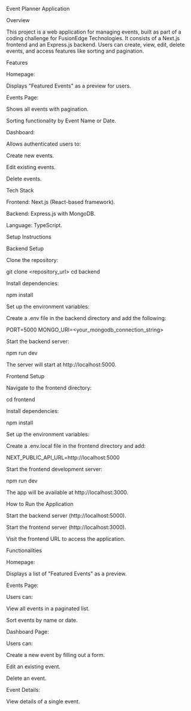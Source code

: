 Event Planner Application

Overview

This project is a web application for managing events, built as part of a coding challenge for FusionEdge Technologies. It consists of a Next.js frontend and an Express.js backend. Users can create, view, edit, delete events, and access features like sorting and pagination.

Features

Homepage:

Displays "Featured Events" as a preview for users.

Events Page:

Shows all events with pagination.

Sorting functionality by Event Name or Date.

Dashboard:

Allows authenticated users to:

Create new events.

Edit existing events.

Delete events.

Tech Stack

Frontend: Next.js (React-based framework).

Backend: Express.js with MongoDB.

Language: TypeScript.

Setup Instructions

Backend Setup

Clone the repository:

git clone <repository_url>
cd backend

Install dependencies:

npm install

Set up the environment variables:

Create a .env file in the backend directory and add the following:

PORT=5000
MONGO_URI=<your_mongodb_connection_string>

Start the backend server:

npm run dev

The server will start at http://localhost:5000.

Frontend Setup

Navigate to the frontend directory:

cd frontend

Install dependencies:

npm install

Set up the environment variables:

Create a .env.local file in the frontend directory and add:

NEXT_PUBLIC_API_URL=http://localhost:5000

Start the frontend development server:

npm run dev

The app will be available at http://localhost:3000.

How to Run the Application

Start the backend server (http://localhost:5000).

Start the frontend server (http://localhost:3000).

Visit the frontend URL to access the application.

Functionalities

Homepage:

Displays a list of "Featured Events" as a preview.

Events Page:

Users can:

View all events in a paginated list.

Sort events by name or date.

Dashboard Page:

Users can:

Create a new event by filling out a form.

Edit an existing event.

Delete an event.

Event Details:

View details of a single event.